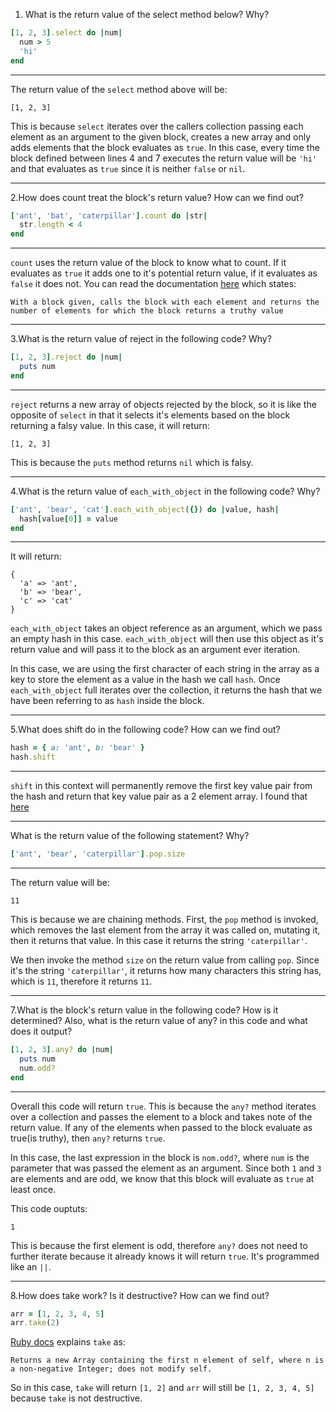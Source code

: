 1. What is the return value of the select method below? Why?

```ruby
[1, 2, 3].select do |num|
  num > 5
  'hi'
end
```

---

The return value of the `select` method above will be:

```
[1, 2, 3]
```

This is because `select` iterates over the callers collection passing each element as an argument to the given block, creates a new array and only adds elements that the block evaluates as `true`. In this case, every time the block defined between lines 4 and 7 executes the return value will be `'hi'` and that evaluates as `true` since it is neither `false` or `nil`.

---

2.How does count treat the block's return value? How can we find out?

```ruby
['ant', 'bat', 'caterpillar'].count do |str|
  str.length < 4
end
```

---

`count` uses the return value of the block to know what to count. If it evaluates as `true` it adds one to it's potential return value, if it evaluates as `false` it does not. You can read the documentation [here](https://docs.ruby-lang.org/en/master/Enumerable.html#method-i-count) which states:

```
With a block given, calls the block with each element and returns the number of elements for which the block returns a truthy value
```
---

3.What is the return value of reject in the following code? Why?

```ruby
[1, 2, 3].reject do |num|
  puts num
end
```

---

`reject` returns a new array of objects rejected by the block, so it is like the opposite of `select` in that it selects it's elements based on the block returning a falsy value. In this case, it will return:

```
[1, 2, 3]
```

This is because the `puts` method returns `nil` which is falsy.

---

4.What is the return value of `each_with_object` in the following code? Why?

```ruby
['ant', 'bear', 'cat'].each_with_object({}) do |value, hash|
  hash[value[0]] = value
end
```

---

It will return:
```
{
  'a' => 'ant',
  'b' => 'bear',
  'c' => 'cat'
}
```

`each_with_object` takes an object reference as an argument, which we pass an empty hash in this case. `each_with_object` will then use this object as it's return value and will pass it to the block as an argument ever iteration.

In this case, we are using the first character of each string in the array as a key to store the element as a value in the hash we call `hash`. Once `each_with_object` full iterates over the collection, it returns the hash that we have been referring to as `hash` inside the block.

---

5.What does shift do in the following code? How can we find out?

```ruby
hash = { a: 'ant', b: 'bear' }
hash.shift
```

---
`shift` in this context will permanently remove the first key value pair from the hash and return that key value pair as a 2 element array. I found that [here](https://docs.ruby-lang.org/en/master/Hash.html#method-i-shift)

---

What is the return value of the following statement? Why?

```ruby
['ant', 'bear', 'caterpillar'].pop.size
```

---

The return value will be:

```
11
```

This is because we are chaining methods. First, the `pop` method is invoked, which removes the last element from the array it was called on, mutating it, then it returns that value. In this case it returns the string `'caterpillar'`.

We then invoke the method `size` on the return value from calling `pop`. Since it's the string `'caterpillar'`, it returns how many characters this string has, which is `11`, therefore it returns `11`.

---

7.What is the block's return value in the following code? How is it determined? Also, what is the return value of any? in this code and what does it output?

```ruby
[1, 2, 3].any? do |num|
  puts num
  num.odd?
end
```

---

Overall this code will return `true`. This is because the `any?` method iterates over a collection and passes the element to a block and takes note of the return value. If any of the elements when passed to the block evaluate as true(is truthy), then `any?` returns `true`.

In this case, the last expression in the block is `nom.odd?`, where `num` is the parameter that was passed the element as an argument. Since both `1` and `3` are elements and are odd, we know that this block will evaluate as `true` at least once.

This code ouptuts:

```
1
```

This is because the first element is odd, therefore `any?` does not need to further iterate because it already knows it will return `true`. It's programmed like an `||`.

---

8.How does take work? Is it destructive? How can we find out?

```ruby
arr = [1, 2, 3, 4, 5]
arr.take(2)
```

[Ruby docs](https://docs.ruby-lang.org/en/master/Array.html#method-i-take) explains `take` as:

```
Returns a new Array containing the first n element of self, where n is a non-negative Integer; does not modify self.
```

So in this case, `take` will return `[1, 2]` and `arr` will still be `[1, 2, 3, 4, 5]` because `take` is not destructive.
